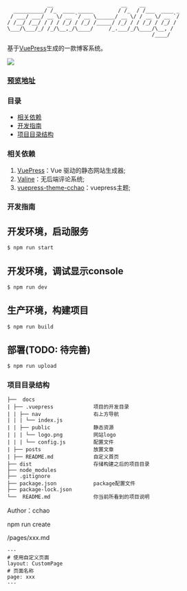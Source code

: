 ```
             __                      __    __
  __________/ /_  ____ _____        / /_  / /___  ____ _
 / ___/ ___/ __ \/ __ `/ __ \______/ __ \/ / __ \/ __ `/
/ /__/ /__/ / / / /_/ / /_/ /_____/ /_/ / / /_/ / /_/ /
\___/\___/_/ /_/\__,_/\____/     /_.___/_/\____/\__, /
                                               /____/
```
基于[VuePress](https://vuepress.vuejs.org/zh/ "VuePres官方文档")生成的一款博客系统。

![](https://img.shields.io/badge/vuepress-0.14.10-brightgreen.svg)

### [预览地址](http://123hao123.top)

### 目录
- [相关依赖](#相关依赖)
- [开发指南](#开发指南)
- [项目目录结构](#项目目录结构)


### 相关依赖

1. [VuePress](https://vuepress.vuejs.org/zh/ "VuePres官方文档")：Vue 驱动的静态网站生成器;
2. [Valine](https://valine.js.org/ "Valine无后台评论系统")：无后端评论系统;
3. [vuepress-theme-cchao](https://github.com/2020807070/vuepress-theme-cchao "此博客使用的vuepress主题")：vuepress主题;


### 开发指南

## 开发环境，启动服务
```bash
$ npm run start
```

## 开发环境，调试显示console
```bash
$ npm run dev
```

## 生产环境，构建项目
```bash
$ npm run build
```

## 部署(TODO: 待完善)
```bash
$ npm run upload
```

### 项目目录结构

```
├──  docs
| ├── .vuepress             项目的开发目录
| | ├── nav                 右上方导航
| | | └── index.js
| | ├── public              静态资源
| | | └── logo.png          网站logo
| | | └── config.js         配置文件
| ├── posts                 放置文章
| ├── README.md             自定义首页
├── dist                    存储构建之后的项目目录
├── node_modules
├── .gitignore
├── package.json            package配置文件
├── package-lock.json
└──  README.md              你当前所看到的项目说明
```


Author：cchao




npm run create

/pages/xxx.md
```
---
# 使用自定义页面
layout: CustomPage
# 页面名称
page: xxx
---
```
